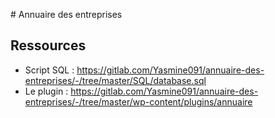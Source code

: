 # Annuaire des entreprises

## Ressources
* Script SQL : https://gitlab.com/Yasmine091/annuaire-des-entreprises/-/tree/master/SQL/database.sql
* Le plugin : https://gitlab.com/Yasmine091/annuaire-des-entreprises/-/tree/master/wp-content/plugins/annuaire